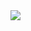<img src="https://img.shields.io/badge/Mach-{{ version }}?style=for-the-badge&logo=github-sponsors"/>
 